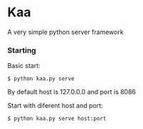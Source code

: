 # Kaa
A very simple python server framework

### Starting

Basic start:
```
$ python kaa.py serve
```

By default host is 127.0.0.0 and port is 8086

Start with diferent host and port:
```
$ python kaa.py serve host:port
```
